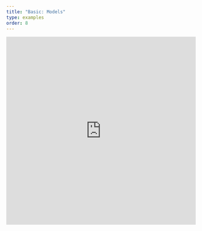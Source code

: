 ```yaml
---
title: "Basic: Models"
type: examples
order: 8
---
```


<iframe width="100%" height="500" src="http://localhost:9000/examples/models/" allowfullscreen="yes" frameborder="0"></iframe>
